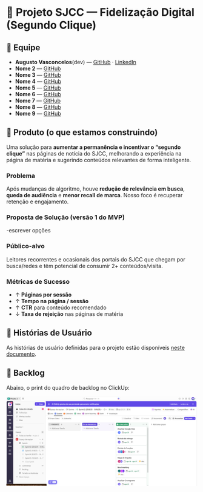 # 📌 Projeto SJCC — Fidelização Digital (Segundo Clique)

## 👥 Equipe
- **Augusto Vasconcelos**(dev) — [GitHub](https://github.com/gutovenancio) · [LinkedIn](#)
- **Nome 2** — [GitHub](#)
- **Nome 3** — [GitHub](#)
- **Nome 4** — [GitHub](#)
- **Nome 5** — [GitHub](#)
- **Nome 6** — [GitHub](#)
- **Nome 7** — [GitHub](#)
- **Nome 8** — [GitHub](#)
- **Nome 9** — [GitHub](#)

## 📰 Produto (o que estamos construindo)
Uma solução para **aumentar a permanência e incentivar o “segundo clique”** nas páginas de notícia do SJCC, melhorando a experiência na página de matéria e sugerindo conteúdos relevantes de forma inteligente.

### Problema
Após mudanças de algoritmo, houve **redução de relevância em busca**, **queda de audiência** e **menor recall de marca**. Nosso foco é recuperar retenção e engajamento.

### Proposta de Solução (versão 1 do MVP)
-escrever opções

### Público-alvo
Leitores recorrentes e ocasionais dos portais do SJCC que chegam por busca/redes e têm potencial de consumir 2+ conteúdos/visita.

### Métricas de Sucesso
- ↑ **Páginas por sessão**  
- ↑ **Tempo na página / sessão**  
- ↑ **CTR** para conteúdo recomendado  
- ↓ **Taxa de rejeição** nas páginas de matéria

## 📝 Histórias de Usuário
As histórias de usuário definidas para o projeto estão disponíveis [neste documento](histórias-usuário.md).  

## 📌 Backlog
Abaixo, o print do quadro de backlog no ClickUp:  

![Backlog ClickUp](backlog.png)


